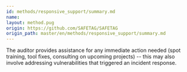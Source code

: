 ```yaml
---
id: methods/responsive_support/summary.md
name: 
layout: method.pug
origin: https://github.com/SAFETAG/SAFETAG
origin_path: master/en/methods/responsive_support/summary.md
---
```


The auditor provides assistance for any immediate action needed (spot training, tool fixes, consulting on upcoming projects) -- this may also involve addressing vulnerabilities that triggered an incident response.


